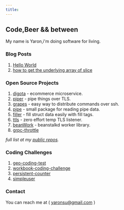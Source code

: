 ```yaml
---
title: 
---
```

## Code,Beer && between

My name is Yaron,i'm doing software for living.

### Blog Posts

1. [Hello World](https://yaronsumel.github.io/pages/helloworld)
2. [how to get the underlying array of slice](/snippets/how-to-get-the-underlying-array-of-slice)

### Open Source Projects

1. [digota](https://github.com/digota/digota) - ecommerce microservice.
2. [piper](https://github.com/yaronsumel/piper) - pipe things over TLS.
3. [grapes](https://github.com/yaronsumel/grapes) - easy way to distribute commands over ssh.
4. [pipe](https://github.com/yaronsumel/pipe) - small package for reading pipe data.
5. [filler](https://github.com/yaronsumel/filler) - fill struct data easily with fill tags.
6. [ttls](https://github.com/yaronsumel/ttls) - zero effort temp TLS listener.
7. [beanWork](https://github.com/yaronsumel/beanWork) - beanstalkd worker library.
8. [grpc-throttle](https://github.com/yaronsumel/grpc-throttle)

*full list at  my [public repos](https://github.com/yaronsumel?tab=repositories&q=&type=source&language=&sort=stargazers).*

### Coding Challenges

1. [geo-coding-test](https://github.com/yaronsumel/geo-coding-test)
2. [workbook-coding-challenge](https://github.com/yaronsumel/workbook-coding-challenge)
3. [persistent-counter](https://github.com/yaronsumel/persistent-counter)
4. [simpleuser](https://github.com/yaronsumel/simpleuser)

### Contact

You can reach me at ( yaronsu@gmail.com )
